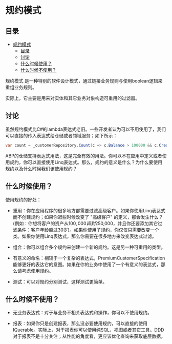 # 规约模式

## 目录

<!-- TOC -->

- [规约模式](#%E8%A7%84%E7%BA%A6%E6%A8%A1%E5%BC%8F)
    - [目录](#%E7%9B%AE%E5%BD%95)
    - [讨论](#%E8%AE%A8%E8%AE%BA)
    - [什么时候使用？](#%E4%BB%80%E4%B9%88%E6%97%B6%E5%80%99%E4%BD%BF%E7%94%A8%EF%BC%9F)
    - [什么时候不使用？](#%E4%BB%80%E4%B9%88%E6%97%B6%E5%80%99%E4%B8%8D%E4%BD%BF%E7%94%A8%EF%BC%9F)

<!-- /TOC -->

规约模式 是一种特别的软件设计模式，通过链接业务规则与使用boolean逻辑来重组业务规则。

实际上，它主要是用来对实体和其它业务对象构造可重用的过滤器。

## 讨论

虽然规约模式比C#的lambda表达式老旧。一些开发者认为可以不用使用了，我们可以直接的传入表达式给仓储或者领域服务；如下所示：

```c#
var count = _customerRepository.Count(c => c.Balance > 100000 && c.CreationYear == 2017);
```

ABP的仓储支持表达式用法，这是完全有效的用法。你可以不在应用中定义或者使用规约，你可以直接使用Linq表达式。那么，规约的意义是什么？为什么要使用规约以及什么时候我们该使用规约？

## 什么时候使用？

使用规约的好处：

- 重用：你在应用程序的很多地方都需要过滤高级客户。如果你使用Linq表达式而不创建规约；如果你迟些时候改变了 "高级客户" 的定义，那会发生什么？(例如：你想将客户的资产从$100,000调到$250,000，并且你还要添加其它过滤条件：客户年龄超过30岁)。如果你使用了规约，你仅仅只需要改变一个类。如果你使用Linq表达式，那么你需要在很多地方来改变表达式过滤。

- 组合：你可以组合多个规约来创建一个新的规约。这是另一种可重用的类型。

- 有意义的命名：相较于一个复杂的表达式，PremiumCustomerSpecification能够更好的表达它的意图。如果在你的业务中使用了一个有意义的表达式，那么请考虑使用规约。

- 测试：可以对规约分别测试，这样测试更简单。

## 什么时候不使用？

- 无业务表达式：对于与业务不相关表达式和操作，你可以不使用规约。

- 报表：如果你只是创建报表，那么没必要使用规约，可以直接的使用IQuerable。实际上，对于报表你可以使用纯SQL，视图或者其它工具。DDD对于报表不是十分关注；从性能的角度看，更应该优化查询来获取底层数据。